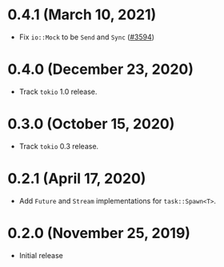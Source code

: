 # 0.4.1 (March 10, 2021)

- Fix `io::Mock` to be `Send` and `Sync` ([#3594])

[#3594]: https://github.com/tokio-rs/tokio/pull/3594

# 0.4.0 (December 23, 2020)

- Track `tokio` 1.0 release.

# 0.3.0 (October 15, 2020)

- Track `tokio` 0.3 release.

# 0.2.1 (April 17, 2020)

- Add `Future` and `Stream` implementations for `task::Spawn<T>`.

# 0.2.0 (November 25, 2019)

- Initial release
